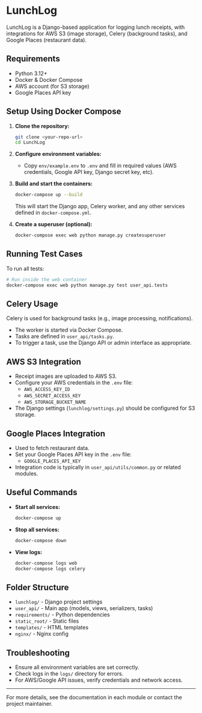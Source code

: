 # LunchLog

LunchLog is a Django-based application for logging lunch receipts, with integrations for AWS S3 (image storage), Celery (background tasks), and Google Places (restaurant data).

## Requirements

- Python 3.12+
- Docker & Docker Compose
- AWS account (for S3 storage)
- Google Places API key

## Setup Using Docker Compose

1. **Clone the repository:**
   ```bash
   git clone <your-repo-url>
   cd LunchLog
   ```

2. **Configure environment variables:**
   - Copy `env/example.env` to `.env` and fill in required values (AWS credentials, Google API key, Django secret key, etc).

3. **Build and start the containers:**
   ```bash
   docker-compose up --build
   ```
   This will start the Django app, Celery worker, and any other services defined in `docker-compose.yml`.

4. **Create a superuser (optional):**
   ```bash
   docker-compose exec web python manage.py createsuperuser
   ```

## Running Test Cases

To run all tests:
```bash
# Run inside the web container
docker-compose exec web python manage.py test user_api.tests
```

## Celery Usage

Celery is used for background tasks (e.g., image processing, notifications).
- The worker is started via Docker Compose.
- Tasks are defined in `user_api/tasks.py`.
- To trigger a task, use the Django API or admin interface as appropriate.

## AWS S3 Integration

- Receipt images are uploaded to AWS S3.
- Configure your AWS credentials in the `.env` file:
  - `AWS_ACCESS_KEY_ID`
  - `AWS_SECRET_ACCESS_KEY`
  - `AWS_STORAGE_BUCKET_NAME`
- The Django settings (`lunchlog/settings.py`) should be configured for S3 storage.

## Google Places Integration

- Used to fetch restaurant data.
- Set your Google Places API key in the `.env` file:
  - `GOOGLE_PLACES_API_KEY`
- Integration code is typically in `user_api/utils/common.py` or related modules.

## Useful Commands

- **Start all services:**
  ```bash
  docker-compose up
  ```
- **Stop all services:**
  ```bash
  docker-compose down
  ```
- **View logs:**
  ```bash
  docker-compose logs web
  docker-compose logs celery
  ```

## Folder Structure

- `lunchlog/` - Django project settings
- `user_api/` - Main app (models, views, serializers, tasks)
- `requirements/` - Python dependencies
- `static_root/` - Static files
- `templates/` - HTML templates
- `nginx/` - Nginx config

## Troubleshooting

- Ensure all environment variables are set correctly.
- Check logs in the `logs/` directory for errors.
- For AWS/Google API issues, verify credentials and network access.

---
For more details, see the documentation in each module or contact the project maintainer.
